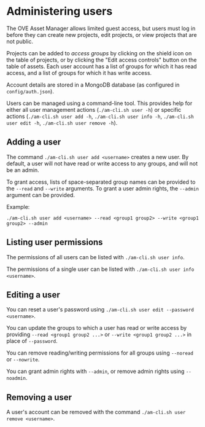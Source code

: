 # Administering users

The OVE Asset Manager allows limited guest access, but users must log in before they can create new projects, edit projects, or view projects that are not public.

Projects can be added to *access groups* by clicking on the shield icon on the table of projects, or by clicking the "Edit access controls" button on the table of assets.
Each user account has a list of groups for which it has read access, and a list of groups for which it has write access.

Account details are stored in a MongoDB database (as configured in `config/auth.json`).

Users can be managed using a command-line tool.
This provides help for either all user management actions (`./am-cli.sh user -h`) or specific actions (`./am-cli.sh user add -h`, `./am-cli.sh user info -h`, `./am-cli.sh user edit -h`, `./am-cli.sh user remove -h`).

## Adding a user

The command `./am-cli.sh user add <username>` creates a new user.
By default, a user will not have read or write access to any groups, and will not be an admin.

To grant access, lists of space-separated group names can be provided to the ``--read`` and ``--write`` arguments.
To grant a user admin rights, the ``--admin`` argument can be provided.

Example:

`./am-cli.sh user add <username> --read <group1 group2> --write <group1 group2> --admin`

## Listing user permissions

The permissions of all users can be listed with `./am-cli.sh user info`.

The permissions of a single user can be listed with `./am-cli.sh user info <username>`.

## Editing a user

You can reset a user's password using `./am-cli.sh user edit --password <username>`.

You can update the groups to which a user has read or write access by providing `--read <group1 group2 ...>` or `--write <group1 group2 ...>` in place of `--password`.

You can remove reading/writing permissions for all groups using `--noread` or `--nowrite`.

You can grant admin rights with `--admin`, or remove admin rights using `--noadmin`.

## Removing a user

A user's account can be removed with the command `./am-cli.sh user remove <username>`.
